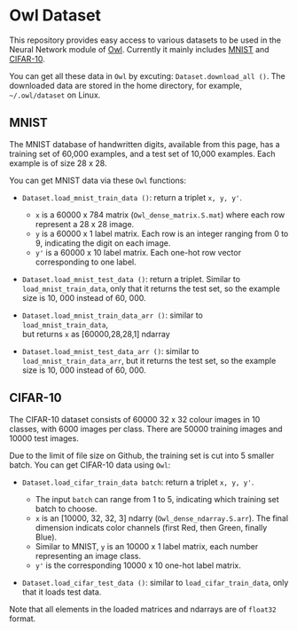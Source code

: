 # Owl Dataset

This repository provides easy access to various datasets to be used in the
Neural Network module of [Owl](https://github.com/ryanrhymes/owl).
Currently it mainly includes [MNIST](http://yann.lecun.com/exdb/mnist/) and
[CIFAR-10](https://www.cs.toronto.edu/~kriz/cifar.html).

You can get all these data in `Owl` by excuting: `Dataset.download_all ()`.
The downloaded data are stored in the home directory, for example,  `~/.owl/dataset` on Linux.

## MNIST

The MNIST database of handwritten digits, available from this page, has a training set of 60,000 examples, and a test set of 10,000 examples. Each example is of size 28 x 28.

You can get MNIST data via these `Owl` functions:

- `Dataset.load_mnist_train_data ()`: return a triplet `x, y, y'`.
  + `x` is a 60000 x 784 matrix (`Owl_dense_matrix.S.mat`) where each row represent a 28 x 28 image.
  + `y` is a 60000 x 1 label matrix. Each row is an integer ranging from 0 to 9,
  indicating the digit on each image.
  + `y'` is a 60000 x 10 label matrix. Each one-hot row vector corresponding to
  one label.

- `Dataset.load_mnist_test_data ()`: return a triplet.
  Similar to `load_mnist_train_data`, only that it returns the test set, so
  the example size is 10, 000 instead of 60, 000.

- `Dataset.load_mnist_train_data_arr ()`: similar to `load_mnist_train_data`,   
but returns `x` as [60000,28,28,1] ndarray

- `Dataset.load_mnist_test_data_arr ()`: similar to
  `load_mnist_train_data_arr`, but it returns the test set, so the example size
  is 10, 000 instead of 60, 000.

## CIFAR-10
The CIFAR-10 dataset consists of 60000 32 x 32 colour images in 10 classes,
with 6000 images per class. There are 50000 training images and 10000 test
images.

Due to the limit of file size on Github, the training set is cut into 5 smaller
batch. You can get CIFAR-10 data using `Owl`:

- `Dataset.load_cifar_train_data batch`: return a triplet `x, y, y'`.
  + The input `batch` can range from 1 to 5, indicating which training set batch to choose.
  + `x` is an [10000, 32, 32, 3] ndarry (`Owl_dense_ndarray.S.arr`). The final
  dimension indicats color channels (first Red, then Green, finally Blue).
  + Similar to MNIST, `y` is an 10000 x 1 label matrix, each number representing
  an image class.
  + `y'` is the corresponding 10000 x 10 one-hot label matrix.  

- `Dataset.load_cifar_test_data ()`: similar to `load_cifar_train_data`, only
  that it loads test data.

Note that all elements in the loaded matrices and ndarrays are of `float32` format.
